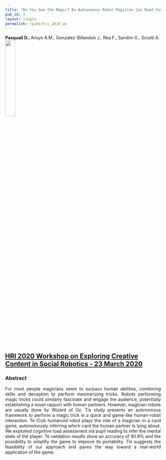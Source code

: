 ```yaml
---
title: "Do You See the Magic? An Autonomous Robot Magician Can Read Your Mind"
pub_id: 3
layout: single
permalink: /pubs/hri_2020_ws
---
```


**Pasquali D.**, Aroyo A.M., Gonzalez-Billandon J., Rea F., Sandini G., Sciutti A.
<img width="25%" src="../../assets/images/hri.png">

## [HRI 2020 Workshop on Exploring Creative Content in Social Robotics  - 23 March 2020](https://mypersonalrobots.org/events/2019/12/31/call-for-papers-hri-2020-workshop-on-exploring-creative-content-in-social-robotics)

### Abstract
<div style="text-align: justify">
For most people magicians seem to surpass human abilities, combining skills and deception to perform mesmerizing tricks. Robots performing magic tricks could similarly fascinate and engage the audience, potentially establishing a novel rapport with human partners. However, magician robots are usually done by Wizard of Oz. Tis study presents an autonomous framework to perform a magic trick in a quick and game-like human-robot interaction. Te iCub humanoid robot plays the role of a magician in a card game, autonomously inferring which card the human partner is lying about. We exploited cognitive load assessment via pupil reading to infer the mental state of the player. Te validation results show an accuracy of 90.9% and the possibility to simplify the game to improve its portability. Tis suggests the feasibility of our approach and paves the way toward a real-world application of the game.
</div>
